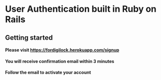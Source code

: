 # User Authentication built in Ruby on Rails

## Getting started
#### Please visit https://fordigilock.herokuapp.com/signup
#### You will receive confirmation email within 3 minutes
#### Follow the email to activate your account
